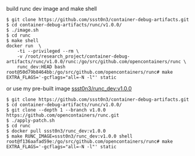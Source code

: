build runc dev image and make shell

```
$ git clone https://github.com/ssst0n3/container-debug-artifacts.git
$ cd container-debug-artifacts/runc/v1.0.0/
$ ./image.sh
$ cd runc
$ make shell
docker run  \
	-ti --privileged --rm \
	-v /root/research_project/container-debug-artifacts/runc/v1.0.0/runc:/go/src/github.com/opencontainers/runc \
	runc_dev:HEAD bash
root@50d79b8464bb:/go/src/github.com/opencontainers/runc# make EXTRA_FLAGS='-gcflags="all=-N -l"' static
```

or use my pre-built image [ssst0n3/runc_dev:v1.0.0](https://hub.docker.com/layers/ssst0n3/runc_dev/v1.0.0/images/sha256-5c85d74df7bbdb00b84f967284c676332b9095a5ff033e0e7601bf15794c7dc0?context=explore)

```
$ git clone https://github.com/ssst0n3/container-debug-artifacts.git
$ cd container-debug-artifacts/runc/v1.0.0/
$ git clone --depth 1 --branch v1.0.0 https://github.com/opencontainers/runc.git
$ ./apply-patch.sh
$ cd runc
$ docker pull ssst0n3/runc_dev:v1.0.0
$ make RUNC_IMAGE=ssst0n3/runc_dev:v1.0.0 shell
root@f136aafad59e:/go/src/github.com/opencontainers/runc# make EXTRA_FLAGS='-gcflags="all=-N -l"' static
```
